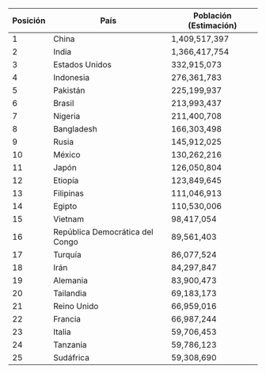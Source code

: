 | Posición | País                      | Población (Estimación)   |
|----------|---------------------------|-------------------------|
| 1        | China                     | 1,409,517,397           |
| 2        | India                     | 1,366,417,754           |
| 3        | Estados Unidos            | 332,915,073             |
| 4        | Indonesia                 | 276,361,783             |
| 5        | Pakistán                  | 225,199,937             |
| 6        | Brasil                    | 213,993,437             |
| 7        | Nigeria                   | 211,400,708             |
| 8        | Bangladesh                | 166,303,498             |
| 9        | Rusia                     | 145,912,025             |
| 10       | México                    | 130,262,216             |
| 11       | Japón                     | 126,050,804             |
| 12       | Etiopía                   | 123,849,645             |
| 13       | Filipinas                 | 111,046,913             |
| 14       | Egipto                    | 110,530,006             |
| 15       | Vietnam                   | 98,417,054              |
| 16       | República Democrática del Congo | 89,561,403       |
| 17       | Turquía                   | 86,077,524              |
| 18       | Irán                      | 84,297,847              |
| 19       | Alemania                  | 83,900,473              |
| 20       | Tailandia                 | 69,183,173              |
| 21       | Reino Unido               | 66,959,016              |
| 22       | Francia                   | 66,987,244              |
| 23       | Italia                    | 59,706,453              |
| 24       | Tanzania                  | 59,786,123              |
| 25       | Sudáfrica                 | 59,308,690              |
